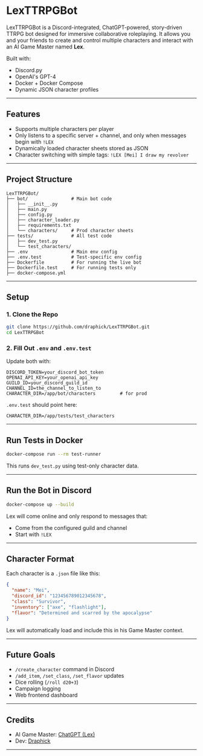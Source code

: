 # LexTTRPGBot

LexTTRPGBot is a Discord-integrated, ChatGPT-powered, story-driven 
TTRPG bot designed for immersive collaborative roleplaying. 
It allows you and your friends to create and control multiple 
characters and interact with an AI Game Master named **Lex**.

Built with:
- Discord.py
- OpenAI's GPT-4
- Docker + Docker Compose
- Dynamic JSON character profiles

---

## Features

- Supports multiple characters per player
- Only listens to a specific server + channel, and only when messages begin with `!LEX`
- Dynamically loaded character sheets stored as JSON
- Character switching with simple tags: `!LEX [Mei] I draw my revolver`

---

## Project Structure

```
LexTTRPGBot/
├── bot/                # Main bot code
│   ├── __init__.py
│   ├── main.py
│   ├── config.py
│   ├── character_loader.py
│   ├── requirements.txt
│   └── characters/     # Prod character sheets
├── tests/              # All test code
│   ├── dev_test.py
│   └── test_characters/
├── .env                # Main env config
├── .env.test           # Test-specific env config
├── Dockerfile          # For running the live bot
├── Dockerfile.test     # For running tests only
├── docker-compose.yml
```

---

## Setup

### 1. Clone the Repo

```bash
git clone https://github.com/draphick/LexTTRPGBot.git
cd LexTTRPGBot
```

### 2. Fill Out `.env` and `.env.test`

Update both with:
```env
DISCORD_TOKEN=your_discord_bot_token
OPENAI_API_KEY=your_openai_api_key
GUILD_ID=your_discord_guild_id
CHANNEL_ID=the_channel_to_listen_to
CHARACTER_DIR=/app/bot/characters         # for prod
```

`.env.test` should point here:
```env
CHARACTER_DIR=/app/tests/test_characters
```

---

## Run Tests in Docker

```bash
docker-compose run --rm test-runner
```

This runs `dev_test.py` using test-only character data.

---

## Run the Bot in Discord

```bash
docker-compose up --build
```

Lex will come online and only respond to messages that:
- Come from the configured guild and channel
- Start with `!LEX`

---

## Character Format

Each character is a `.json` file like this:

```json
{
  "name": "Mei",
  "discord_id": "123456789012345678",
  "class": "Survivor",
  "inventory": ["axe", "flashlight"],
  "flavor": "Determined and scarred by the apocalypse"
}
```

Lex will automatically load and include this in his Game Master context.

---

## Future Goals

- `/create_character` command in Discord
- `/add_item`, `/set_class`, `/set_flavor` updates
- Dice rolling (`/roll d20+3`)
- Campaign logging
- Web frontend dashboard

---

## Credits

- AI Game Master: [ChatGPT (Lex)](https://chat.openai.com)
- Dev: [Draphick](https://github.com/draphick)
---
